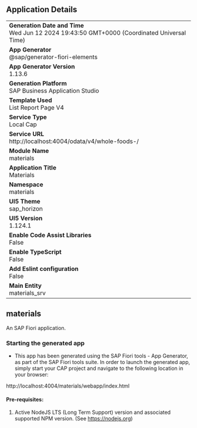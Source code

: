 ## Application Details
|               |
| ------------- |
|**Generation Date and Time**<br>Wed Jun 12 2024 19:43:50 GMT+0000 (Coordinated Universal Time)|
|**App Generator**<br>@sap/generator-fiori-elements|
|**App Generator Version**<br>1.13.6|
|**Generation Platform**<br>SAP Business Application Studio|
|**Template Used**<br>List Report Page V4|
|**Service Type**<br>Local Cap|
|**Service URL**<br>http://localhost:4004/odata/v4/whole-foods-/
|**Module Name**<br>materials|
|**Application Title**<br>Materials|
|**Namespace**<br>materials|
|**UI5 Theme**<br>sap_horizon|
|**UI5 Version**<br>1.124.1|
|**Enable Code Assist Libraries**<br>False|
|**Enable TypeScript**<br>False|
|**Add Eslint configuration**<br>False|
|**Main Entity**<br>materials_srv|

## materials

An SAP Fiori application.

### Starting the generated app

-   This app has been generated using the SAP Fiori tools - App Generator, as part of the SAP Fiori tools suite.  In order to launch the generated app, simply start your CAP project and navigate to the following location in your browser:

http://localhost:4004/materials/webapp/index.html

#### Pre-requisites:

1. Active NodeJS LTS (Long Term Support) version and associated supported NPM version.  (See https://nodejs.org)


